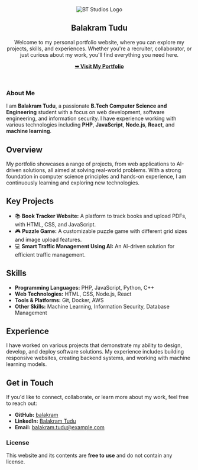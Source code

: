 <div align="center">

  <br />
  <br />
  
  <img src="https://balakram.github.io/practicemode/btlogo-icon.png" alt="BT Studios Logo" />

  <h2 align="center">Balakram Tudu</h2>

  Welcome to my personal portfolio website, where you can explore my projects, skills, and experiences. Whether you're a recruiter, collaborator, or just curious about my work, you'll find everything you need here.

  <a href="https://balakram.github.io/portfolio/"><strong>➥ Visit My Portfolio</strong></a>

</div>

<br />

### About Me

I am **Balakram Tudu**, a passionate **B.Tech Computer Science and Engineering** student with a focus on web development, software engineering, and information security. I have experience working with various technologies including **PHP**, **JavaScript**, **Node.js**, **React**, and **machine learning**.

## Overview

My portfolio showcases a range of projects, from web applications to AI-driven solutions, all aimed at solving real-world problems. With a strong foundation in computer science principles and hands-on experience, I am continuously learning and exploring new technologies.

## Key Projects

- 📚 **Book Tracker Website:** A platform to track books and upload PDFs, with HTML, CSS, and JavaScript.
- 🎮 **Puzzle Game:** A customizable puzzle game with different grid sizes and image upload features.
- 💻 **Smart Traffic Management Using AI:** An AI-driven solution for efficient traffic management.

## Skills

- **Programming Languages:** PHP, JavaScript, Python, C++
- **Web Technologies:** HTML, CSS, Node.js, React
- **Tools & Platforms:** Git, Docker, AWS
- **Other Skills:** Machine Learning, Information Security, Database Management

## Experience

I have worked on various projects that demonstrate my ability to design, develop, and deploy software solutions. My experience includes building responsive websites, creating backend systems, and working with machine learning models.

## Get in Touch

If you'd like to connect, collaborate, or learn more about my work, feel free to reach out:

- **GitHub:** [balakram](https://github.com/balakram)
- **LinkedIn:** [Balakram Tudu](https://www.linkedin.com/in/balakram-tudu)
- **Email:** [balakram.tudu@example.com](mailto:balakram.tudu@example.com)

### License

This website and its contents are **free to use** and do not contain any license.
